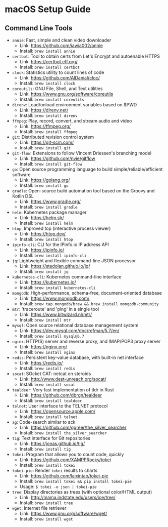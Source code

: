 # macOS Setup Guide

## Command Line Tools

- `annie`: Fast, simple and clean video downloader
  - Link: <https://github.com/iawia002/annie>
  - Install: `brew install annie`
- `certbot`: Tool to obtain certs from Let's Encrypt and autoenable HTTPS
  - Link: <https://certbot.eff.org/>
  - Install: `brew install certbot`
- `clock`: Statistics utility to count lines of code
  - Link: <https://github.com/AlDanial/cloc/>
  - Install: `brew install clock`
- `coreutils`: GNU File, Shell, and Text utilities
  - Link: <https://www.gnu.org/software/coreutils>
  - Install: `brew install coreutils`
- `direnv`: Load/unload environment variables based on $PWD
  - Link: <https://direnv.net/>
  - Install: `brew install direnv`
- `ffmpeg`: Play, record, convert, and stream audio and video
  - Link: <https://ffmpeg.org/>
  - Install: `brew install ffmpeg`
- `git`: Distributed revision control system
  - Link: <https://git-scm.com/>
  - Install: `brew install git`
- `git-flow`: Extensions to follow Vincent Driessen's branching model
  - Link: <https://github.com/nvie/gitflow>
  - Install: `brew install git-flow`
- `go`: Open source programming language to build simple/reliable/efficient software
  - Link: <https://golang.org/>
  - Install: `brew install go`
- `gradle`: Open-source build automation tool based on the Groovy and Kotlin DSL
  - Link: <https://www.gradle.org/>
  - Install: `brew install gradle`
- `helm`: Kubernetes package manager
  - Link: <https://helm.sh/>
  - Install: `brew install helm`
- `htop`: Improved top (interactive process viewer)
  - Link: <https://htop.dev/>
  - Install: `brew install htop`
- `ipinfo-cli`: CLI for the IPinfo.io IP address API
  - Link: <https://ipinfo.io/>
  - Install: `brew install ipinfo-cli`
- `jq`: Lightweight and flexible command-line JSON processor
  - Link: <https://stedolan.github.io/jq/>
  - Install: `brew install jq`
- `kubernetes-cli`: Kubernetes command-line interface
  - Link: <https://kubernetes.io/>
  - Install: `brew install kubernetes-cli`
- `mongodb`: High-performance, schema-free, document-oriented database
  - Link: <https://www.mongodb.com/>
  - Install: `brew tap mongodb/brew && brew install mongodb-community`
- `mtr`: 'traceroute' and 'ping' in a single tool
  - Link: <https://www.bitwizard.nl/mtr/>
  - Install: `brew install mtr`
- `mysql`: Open source relational database management system
  - Link: <https://dev.mysql.com/doc/refman/5.7/en/>
  - Install: `brew install mysql@5.7`
- `nginx`: HTTP(S) server and reverse proxy, and IMAP/POP3 proxy server
  - Link: <https://nginx.org/>
  - Install: `brew install nginx`
- `redis`: Persistent key-value database, with built-in net interface
  - Link: <https://redis.io/>
  - Install: `brew install redis`
- `socat`: SOcket CAT: netcat on steroids
  - Link: <http://www.dest-unreach.org/socat/>
  - Install: `brew install socat`
- `tealdeer`: Very fast implementation of tldr in Rust
  - Link: <https://github.com/dbrgn/tealdeer>
  - Install: `brew install tealdeer`
- `telnet`: User interface to the TELNET protocol
  - Link: <https://opensource.apple.com/>
  - Install: `brew install telnet`
- `ag`: Code-search similar to ack
  - Link: <https://github.com/ggreer/the_silver_searcher>
  - Install: `brew install the_silver_searcher`
- `tig`: Text interface for Git repositories
  - Link: <https://jonas.github.io/tig/>
  - Install: `brew install tig`
- `tokei`: Program that allows you to count code, quickly
  - Link: <https://github.com/XAMPPRocky/tokei>
  - Install: `brew install tokei`
- `tokei-pie`: Render `tokei` results to charts
  - Link: <https://github.com/laixintao/tokei-pie>
  - Install: `brew install tokei && pip install tokei-pie`
  - Usage: `$ tokei -o json | tokei-pie`
- `tree`: Display directories as trees (with optional color/HTML output)
  - Link: <http://mama.indstate.edu/users/ice/tree/>
  - Install: `brew install tree`
- `wget`: Internet file retriever
  - Link: <https://www.gnu.org/software/wget/>
  - Install: `brew install wget`
